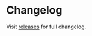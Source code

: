 # Changelog

Visit [releases](https://github.com/iamalbinnj/family-entry-data/releases) for full changelog.